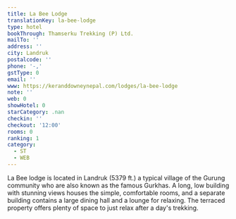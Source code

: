 ```yaml
---
title: La Bee Lodge
translationKey: la-bee-lodge
type: hotel
bookThrough: Thamserku Trekking (P) Ltd.
mailTo: ''
address: ''
city: Landruk
postalcode: ''
phone: '-,'
gstType: 0
email: ''
www: https://keranddowneynepal.com/lodges/la-bee-lodge
note: ''
web: 0
showHotel: 0
starCategory: .nan
checkin: ''
checkout: '12:00'
rooms: 0
ranking: 1
category:
  - ST
  - WEB
---
```





La Bee lodge is located in Landruk (5379 ft.) a typical village of the Gurung community who are also known as the famous Gurkhas. A long, low building with stunning views houses the simple, comfortable rooms, and a separate building contains a large dining hall and a lounge for relaxing. The terraced property offers plenty of space to just relax after a day's trekking.